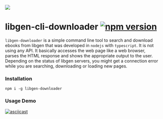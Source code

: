 ![](https://raw.githubusercontent.com/obsfx/libgen-cli-downloader/master/logo.jpg)

# libgen-cli-downloader [![npm version](https://badge.fury.io/js/libgen-downloader.svg)](https://badge.fury.io/js/libgen-downloader)

`libgen-downloader` is a simple command line tool to search and download ebooks from libgen that was developed in `nodejs` with `typescript`. It is not using any API. It basically accesses the web page like a web browser, parses the HTML response and shows the appropriate output to the user. Depending on the status of libgen servers, you might get a connection error while you are searching, downloading or loading new pages.

### Installation

```
npm i -g libgen-downloader
```

### Usage Demo

[![asciicast](https://asciinema.org/a/RnsFn1h4eEoMTeL9jPpAmkmL7.svg)](https://asciinema.org/a/RnsFn1h4eEoMTeL9jPpAmkmL7)